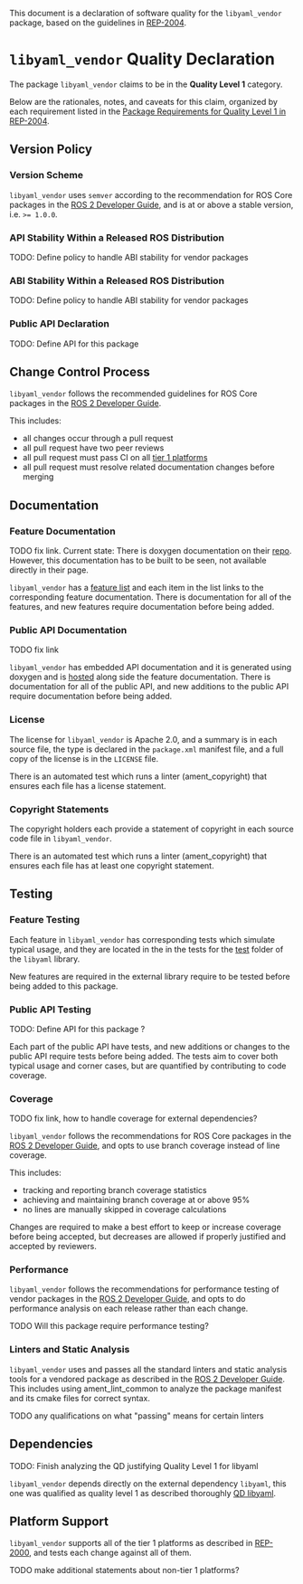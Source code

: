 
This document is a declaration of software quality for the `libyaml_vendor` package, based on the guidelines in [REP-2004](https://www.ros.org/reps/rep-2004.html).

# `libyaml_vendor` Quality Declaration

The package `libyaml_vendor` claims to be in the **Quality Level 1** category.

Below are the rationales, notes, and caveats for this claim, organized by each requirement listed in the [Package Requirements for Quality Level 1 in REP-2004](https://www.ros.org/reps/rep-2004.html).

## Version Policy

### Version Scheme

`libyaml_vendor` uses `semver` according to the recommendation for ROS Core packages in the [ROS 2 Developer Guide](https://index.ros.org/doc/ros2/Contributing/Developer-Guide/#versioning), and is at or above a stable version, i.e. `>= 1.0.0`.

### API Stability Within a Released ROS Distribution

TODO: Define policy to handle ABI stability for vendor packages

### ABI Stability Within a Released ROS Distribution

TODO: Define policy to handle ABI stability for vendor packages

### Public API Declaration

TODO: Define API for this package

## Change Control Process

`libyaml_vendor` follows the recommended guidelines for ROS Core packages in the [ROS 2 Developer Guide](https://index.ros.org/doc/ros2/Contributing/Developer-Guide/#change-control-process).

This includes:

- all changes occur through a pull request
- all pull request have two peer reviews
- all pull request must pass CI on all [tier 1 platforms](https://www.ros.org/reps/rep-2000.html#support-tiers)
- all pull request must resolve related documentation changes before merging

## Documentation

### Feature Documentation

TODO fix link. Current state: There is doxygen documentation on their [repo](https://github.com/yaml/libyaml/tree/master/doc). However, this documentation has to be built to be seen, not available directly in their page. 

`libyaml_vendor` has a [feature list](TODO) and each item in the list links to the corresponding feature documentation.
There is documentation for all of the features, and new features require documentation before being added.

### Public API Documentation

TODO fix link

`libyaml_vendor` has embedded API documentation and it is generated using doxygen and is [hosted](TODO) along side the feature documentation.
There is documentation for all of the public API, and new additions to the public API require documentation before being added.

### License

The license for `libyaml_vendor` is Apache 2.0, and a summary is in each source file, the type is declared in the `package.xml` manifest file, and a full copy of the license is in the `LICENSE` file.

There is an automated test which runs a linter (ament_copyright) that ensures each file has a license statement.

### Copyright Statements

The copyright holders each provide a statement of copyright in each source code file in `libyaml_vendor`.

There is an automated test which runs a linter (ament_copyright) that ensures each file has at least one copyright statement.

## Testing

### Feature Testing

Each feature in `libyaml_vendor` has corresponding tests which simulate typical usage, and they are located in the in the tests for the [test](https://github.com/yaml/libyaml/tree/master/tests) folder of the `libyaml` library.

New features are required in the external library require to be tested before being added to this package.

### Public API Testing
TODO: Define API for this package ? 

Each part of the public API have tests, and new additions or changes to the public API require tests before being added.
The tests aim to cover both typical usage and corner cases, but are quantified by contributing to code coverage.

### Coverage

TODO fix link, how to handle coverage for external dependencies?

`libyaml_vendor` follows the recommendations for ROS Core packages in the [ROS 2 Developer Guide](https://index.ros.org/doc/ros2/Contributing/Developer-Guide/#coverage), and opts to use branch coverage instead of line coverage.

This includes:

- tracking and reporting branch coverage statistics
- achieving and maintaining branch coverage at or above 95%
- no lines are manually skipped in coverage calculations

Changes are required to make a best effort to keep or increase coverage before being accepted, but decreases are allowed if properly justified and accepted by reviewers.

### Performance

`libyaml_vendor` follows the recommendations for performance testing of vendor packages in the [ROS 2 Developer Guide](https://index.ros.org/doc/ros2/Contributing/Developer-Guide/#performance), and opts to do performance analysis on each release rather than each change.

TODO Will this package require performance testing?

### Linters and Static Analysis

`libyaml_vendor` uses and passes all the standard linters and static analysis tools for a vendored package as described in the [ROS 2 Developer Guide](https://index.ros.org/doc/ros2/Contributing/Developer-Guide/#linters-and-static-analysis). This includes using ament_lint_common to analyze the package manifest and its cmake files for correct syntax.

TODO any qualifications on what "passing" means for certain linters

## Dependencies

TODO: Finish analyzing the QD justifying Quality Level 1 for libyaml

`libyaml_vendor` depends directly on the external dependency `libyaml`, this one was qualified as quality level 1 as described thoroughly [QD libyaml](https://docs.google.com/document/d/18LiYAPO5_d7xuAfwpC7YLmbk8mO29aQf5iIC2hYL2XY/edit?usp=sharing).

## Platform Support

`libyaml_vendor` supports all of the tier 1 platforms as described in [REP-2000](https://www.ros.org/reps/rep-2000.html#support-tiers), and tests each change against all of them.

TODO make additional statements about non-tier 1 platforms?